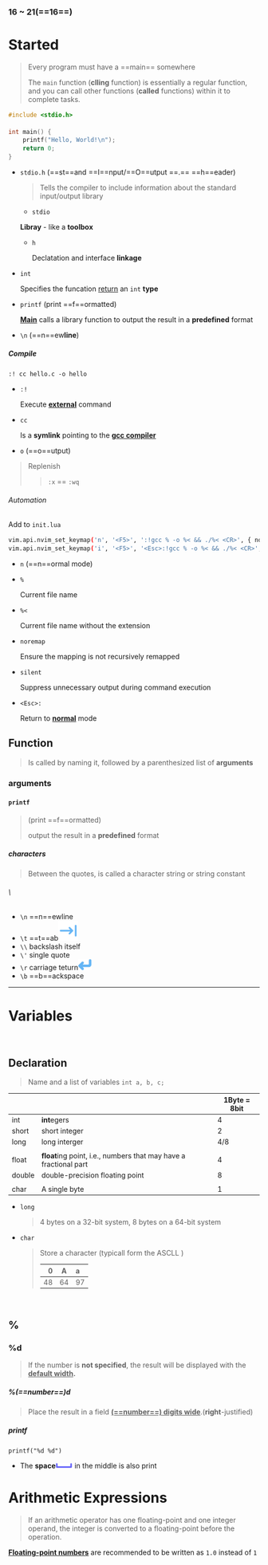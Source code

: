 ### 16 ~ 21(==16==)

# Started

> Every program must have a ==main== somewhere
>
> The `main` function (**clling** function) is essentially a regular function, and you can call other functions (**called** functions) within it to complete tasks.







```c
#include <stdio.h>

int main() {
    printf("Hello, World!\n");  
    return 0;  
}
```

- `stdio.h` (==st==and ==I==nput/==O==utput ==.== ==h==eader)

  > Tells the compiler to include information about the standard input/output library

  -  `stdio`

    **Libray**	-	like a **toolbox**

  - `h`

    Declatation and interface **linkage**

- `int`

  Specifies the funcation <u>return</u> an `int` **type**

- `printf` (print ==f==ormatted)

  **<u>Main</u>** calls a library function to output the result in a **predefined** format

- `\n` (==n==ew**line**)

##### Compile

`:! cc hello.c -o hello` 

- `:!` 

  Execute **<u>external</u>** command

- `cc`

  Is a **symlink** pointing to the **<u>gcc compiler</u>**

- `o` (==o==utput)



> Replenish
>
> > `:x` == `:wq`

###### Automation

Add to `init.lua`

```bash
vim.api.nvim_set_keymap('n', '<F5>', ':!gcc % -o %< && ./%< <CR>', { noremap = true, silent = true })
vim.api.nvim_set_keymap('i', '<F5>', '<Esc>:!gcc % -o %< && ./%< <CR>', { noremap = true, silent = true })
```

- `n` (==n==ormal mode)

- `%` 

  Current file name

- `%<`

  Current file name without the extension

- `noremap`

  Ensure the mapping is not recursively remapped

- `silent`

  Suppress unnecessary output during command execution

- `<Esc>:` 

  Return to **<u>normal</u>** mode



## Function

> Is called by naming it, followed by a parenthesized list of **arguments**



### arguments

#### `printf` 

> (print ==f==ormatted)
>
> output the result in a **predefined** format



##### characters

> Between the quotes, is called a character string or string constant







###### \

- `\n` 	==n==ewline
- `\t`      ==t==ab<img src="./images/tab.png" alt="tab" style="zoom:5%;" />
- `\\`      backslash itself
- `\'`      single quote
- `\r`      carriage teturn<img src="./images/carriage return.png" alt="carriage return" style="zoom:5%;" />
- `\b`      ==b==ackspace

 



****



# Variables     	

​     

## Declaration

> Name and a list of variables	`int a, b, c;`



|        |                                                              | 1Byte = 8bit |
| ------ | ------------------------------------------------------------ | ------------ |
| int    | **int**egers                                                 | 4            |
| short  | short integer                                                | 2            |
| long   | long interger                                                | 4/8          |
|        |                                                              |              |
| float  | **float**ing point, i.e., numbers that may have a fractional part | 4            |
| double | double-precision floating point                              | 8            |
|        |                                                              |              |
| char   | A single byte                                                | 1            |

- `long`	

  > 4 bytes on a 32-bit system, 8 bytes on a 64-bit system

- `char`

  > Store a character (typicall form the ASCLL )
  >
  >  |    0 |  A   | a    |
  >  | ---: | :--: | :--- |
  >  |   48 |  64  | 97   |

 





​	

## %



### %d

> If the number is **not specified**, the result will be displayed with the **<u>default width</u>.**



##### %(==number==)d

> Place the result in a field **<u>(==number==) digits wide</u>**.(**right**-justified)



##### printf

`printf("%d %d")` 

- The **space**<img src="./images/space bar.png" alt="space bar" style="zoom:15%;" /> in the middle is also print





# Arithmetic Expressions

> If an arithmetic operator has one floating-point and one integer operand, the integer is converted to  a floating-point before the operation.



**<u>Floating-point numbers</u>** are recommended to be written as `1.0` instead of `1`
